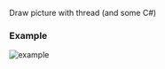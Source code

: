 Draw picture with thread (and some C#)

<h3>Example</h3>

![example](https://raw.githubusercontent.com/erablebleu/StringArtGenerator/master/Export/example.gif)
